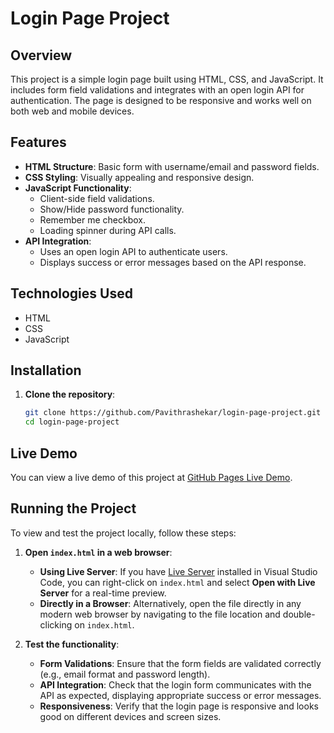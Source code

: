 # Login Page Project

## Overview

This project is a simple login page built using HTML, CSS, and JavaScript. It includes form field validations and integrates with an open login API for authentication. The page is designed to be responsive and works well on both web and mobile devices.

## Features

- **HTML Structure**: Basic form with username/email and password fields.
- **CSS Styling**: Visually appealing and responsive design.
- **JavaScript Functionality**:
  - Client-side field validations.
  - Show/Hide password functionality.
  - Remember me checkbox.
  - Loading spinner during API calls.
- **API Integration**:
  - Uses an open login API to authenticate users.
  - Displays success or error messages based on the API response.

## Technologies Used

- HTML
- CSS
- JavaScript

## Installation

1. **Clone the repository**:

   ```bash
   git clone https://github.com/Pavithrashekar/login-page-project.git
   cd login-page-project

   ```

## Live Demo

You can view a live demo of this project at [GitHub Pages Live Demo](https://pavithrashekar.github.io/login-page-project/).

## Running the Project

To view and test the project locally, follow these steps:

1. **Open `index.html` in a web browser**:

   - **Using Live Server**: If you have [Live Server](https://marketplace.visualstudio.com/items?itemName=ritwickdey.live-server) installed in Visual Studio Code, you can right-click on `index.html` and select **Open with Live Server** for a real-time preview.
   - **Directly in a Browser**: Alternatively, open the file directly in any modern web browser by navigating to the file location and double-clicking on `index.html`.

2. **Test the functionality**:
   - **Form Validations**: Ensure that the form fields are validated correctly (e.g., email format and password length).
   - **API Integration**: Check that the login form communicates with the API as expected, displaying appropriate success or error messages.
   - **Responsiveness**: Verify that the login page is responsive and looks good on different devices and screen sizes.
